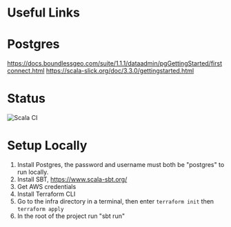 

# Useful Links
# Postgres
https://docs.boundlessgeo.com/suite/1.1.1/dataadmin/pgGettingStarted/firstconnect.html
https://scala-slick.org/doc/3.3.0/gettingstarted.html
# Status
![Scala CI](https://github.com/sdrafahl/gardenShare/workflows/Scala%20CI/badge.svg)

# Setup Locally
1. Install Postgres, the password and username must both be "postgres" to run locally.
2. Install SBT, https://www.scala-sbt.org/
3. Get AWS credentials
4. Install Terraform CLI
5. Go to the infra directory in a terminal, then enter ``terraform init`` then ``terraform apply``
6. In the root of the project run "sbt run"

   
